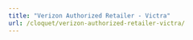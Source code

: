 ```yaml
---
title: "Verizon Authorized Retailer - Victra"
url: /cloquet/verizon-authorized-retailer-victra/
---
```

